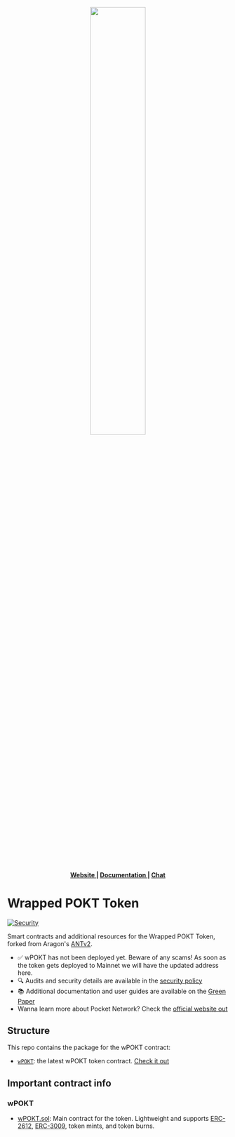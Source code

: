 <p align="center"><img width="50%" src="https://user-images.githubusercontent.com/16605170/74199287-94f17680-4c18-11ea-9de2-b094fab91431.png"></p>

<div align="center">
  <h4>
    <a href="https://aragon.network">
      Website
    </a>
    <span> | </span>
    <a href="https://forum.pokt.network/t/wpokt-green-paper/400">
      Documentation
    </a>
    <span> | </span>
    <a href="https://bit.ly/POKTsite_DSCRDinvite">
      Chat
    </a>
  </h4>
</div>

# Wrapped POKT Token

<p>
  <!-- Security -->
  <a href="SECURITY.md">
    <img src="https://img.shields.io/badge/security-audited-green?style=flat-square" alt="Security" />
  </a>
</p>

Smart contracts and additional resources for the Wrapped POKT Token, forked from Aragon's [ANTv2](https://aragon.org/token/ant).

- ✅ wPOKT has not been deployed yet. Beware of any scams! As soon as the token gets deployed to Mainnet we will have the updated address here.
- 🔍 Audits and security details are available in the [security policy](SECURITY.md)
- 📚 Additional documentation and user guides are available on the [Green Paper](https://forum.pokt.network/t/wpokt-green-paper/400) 
- Wanna learn more about Pocket Network? Check the [official website out](https://pokt.network/)

## Structure

This repo contains the package for the wPOKT contract:

- [`wPOKT`](packages/wPOKT): the latest wPOKT token contract. [Check it out](packages/wPOKT/contracts/wPOKT.sol)

## Important contract info

### wPOKT

- [wPOKT.sol](packages/wPOKT/contracts/wPOKT.sol): Main contract for the token. Lightweight and supports [ERC-2612](https://eips.ethereum.org/EIPS/eip-2612), [ERC-3009](https://eips.ethereum.org/EIPS/eip-3009), token mints, and token burns.


